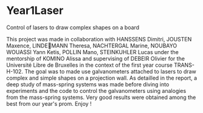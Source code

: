 # Year1Laser
Control of lasers to draw complex shapes on a board

This project was made in collaboration with HANSSENS Dimitri, JOUSTEN Maxence, LINDEMANN Theresa, NACHTERGAL Marine, NOUBAYO WOUASSI Yann Ketis,
POLLIN Mano, STEINKUHLER Lucas under the mentorship of KOMINO Alissa and supervising of DEBEIR Olivier for the Université Libre de Bruxelles in the context of the first 
year course TRANS-H-102. The goal was to made use galvanometers attached to lasers to draw complex and simple shapes on a projection wall. As detailled in the report, a deep study of mass-spring systems was made before diving into experiments and the code to control the galvanometers using analogies from the mass-spring systems. Very good results
were obtained among the best from our year's prom. Enjoy ! 
